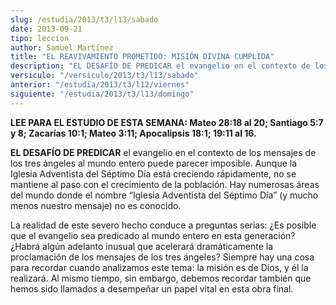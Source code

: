 ```yaml
---
slug: /estudia/2013/t3/l13/sabado
date: 2013-09-21
tipo: leccion
author: Samuel Martínez
title: "EL REAVIVAMIENTO PROMETIDO: MISIÓN DIVINA CUMPLIDA"
description: "EL DESAFÍO DE PREDICAR el evangelio en el contexto de los mensajes de los tres  ángeles al mundo entero puede parecer imposible. Aunque la Iglesia Adventista  del Séptimo Día está..."
versiculo: "/versiculo/2013/t3/l13/sabado"
anterior: "/estudia/2013/t3/l12/viernes"
siguiente: "/estudia/2013/t3/l13/domingo"
---
```


**LEE PARA EL ESTUDIO DE ESTA SEMANA: Mateo 28:18 al 20; Santiago 5:7 y 8; Zacarías 10:1; Mateo 3:11; Apocalipsis 18:1; 19:11 al 16.**

**EL DESAFÍO DE PREDICAR** el evangelio en el contexto de los mensajes de los tres ángeles al mundo entero puede parecer imposible. Aunque la Iglesia Adventista del Séptimo Día está creciendo rápidamente, no se mantiene al paso con el crecimiento de la población. Hay numerosas áreas del mundo donde el nombre “Iglesia Adventista del Séptimo Día” (y mucho menos nuestro mensaje) no es conocido.

La realidad de este severo hecho conduce a preguntas serias: ¿Es posible que el evangelio sea predicado al mundo entero en esta generación? ¿Habrá algún adelanto inusual que acelerará dramáticamente la proclamación de los mensajes de los tres ángeles? Siempre hay una cosa para recordar cuando analizamos este tema: la misión es de Dios, y él la realizará. Al mismo tiempo, sin embargo, debemos recordar también que hemos sido llamados a desempeñar un papel vital en esta obra final.
